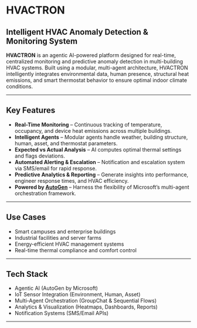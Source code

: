 # HVACTRON

## Intelligent HVAC Anomaly Detection & Monitoring System

**HVACTRON** is an agentic AI-powered platform designed for real-time, centralized monitoring and predictive anomaly detection in multi-building HVAC systems. Built using a modular, multi-agent architecture, HVACTRON intelligently integrates environmental data, human presence, structural heat emissions, and smart thermostat behavior to ensure optimal indoor climate conditions.

---

## Key Features

- **Real-Time Monitoring** – Continuous tracking of temperature, occupancy, and device heat emissions across multiple buildings.
- **Intelligent Agents** – Modular agents handle weather, building structure, human, asset, and thermostat parameters.
- **Expected vs Actual Analysis** – AI computes optimal thermal settings and flags deviations.
- **Automated Alerting & Escalation** – Notification and escalation system via SMS/email for rapid response.
- **Predictive Analytics & Reporting** – Generate insights into performance, engineer response times, and HVAC efficiency.
- **Powered by [AutoGen](https://github.com/microsoft/autogen)** – Harness the flexibility of Microsoft’s multi-agent orchestration framework.

---

##  Use Cases

- Smart campuses and enterprise buildings
- Industrial facilities and server farms
- Energy-efficient HVAC management systems
- Real-time thermal compliance and comfort control

---

##  Tech Stack

- Agentic AI (AutoGen by Microsoft)
- IoT Sensor Integration (Environment, Human, Asset)
- Multi-Agent Orchestration (GroupChat & Sequential Flows)
- Analytics & Visualization (Heatmaps, Dashboards, Reports)
- Notification Systems (SMS/Email APIs)

---


